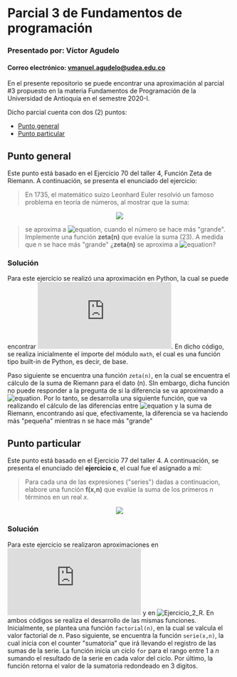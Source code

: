 # Parcial 3 de Fundamentos de programación

### Presentado por: Víctor Agudelo
#### Correo electrónico: vmanuel.agudelo@udea.edu.co

En el presente repositorio se puede encontrar una aproximación al parcial #3 propuesto en la materia Fundamentos de Programación de la Universidad de Antioquia en el semestre 
2020-I.

Dicho parcial cuenta con dos (2) puntos:

- [Punto general](#punto1)
- [Punto particular](#punto2)

## Punto general <a name="punto1"></a>

Este punto está basado en el Ejercicio 70 del taller 4, Función Zeta de Riemann. A continuación, se presenta el enunciado del ejercicio:

> En 1735, el matemático suizo Leonhard Euler resolvió un famoso problema en teoría de números, al mostrar que la suma:
>
<div align="center">
  <img src="https://latex.codecogs.com/svg.image?\sum_{k=1}^{n}\frac{1}{k^{2}}=1&plus;\frac{1}{2^{2}}&plus;\frac{1}{3^{2}}&plus;...&plus;\frac{1}{n^{2}}">
</div>

> se aproxima a ![equation][1], cuando el número se hace más "grande". Implemente una función **zeta(n)** que evalúe la suma (23). A medida que n se hace más "grande" 
¿**zeta(n)** se aproxima a ![equation][1]?

### Solución

Para este ejercicio se realizó una aproximación en Python, la cual se puede encontrar ![Ejercicio_1][2]. En dicho código, se realiza inicialmente el importe del módulo ```math```, 
el cual es una función tipo built-in de Python, es decir, de base.

Paso siguiente se encuentra una función ```zeta(n)```, en la cual se encuentra el cálculo de la suma de Riemann para el dato (n). SIn embargo, dicha función no puede responder
a la pregunta de si la diferencia se va aproximando a ![equation][1]. Por lo tanto, se desarrolla una siguiente función, que va realizando el cálculo de las diferencias entre
![equation][1] y la suma de Riemann, encontrando así que, efectivamente, la diferencia se va haciendo más "pequeña" mientras n se hace más "grande"


## Punto particular <a name="punto2"></a>

Este punto está basado en el Ejercicio 77 del taller 4. A continuación, se presenta el enunciado del **ejercicio c**, el cual fue el asignado a mí:

> Para cada una de las expresiones ("series") dadas a continuacion, elabore una función **f(x,n)** que evalúe la suma de los primeros *n* términos en un real *x*.

<div align="center">
  <img src="https://latex.codecogs.com/svg.image?\frac{x}{2!}&space;&plus;&space;\frac{2x^{2}}{4!}&space;&plus;&space;\frac{3x^{3}}{6!}&space;&plus;&space;\frac{4x^{4}}{8!}&space;&plus;&space;..." />
</div>

### Solución

Para este ejercicio se realizaron aproximaciones en ![Ejercicio_2_Python][3] y en ![Ejercicio_2_R][4]. En ambos códigos se realiza el desarrollo de las mismas funciones. Inicialmente, se plantea una
función ```factorial(n)```, en la cual se valcula el valor factorial de *n*. Paso siguiente, se encuentra la función ```serie(x,n)```, la cual inicia con el counter "sumatoria"
que irá llevando el registro de las sumas de la serie. La función inicia un ciclo ```for``` para el rango entre 1 a *n* sumando el resultado de la serie en cada valor del ciclo.
Por último, la función retorna el valor de la sumatoria redondeado en 3 digitos.



[1]: https://latex.codecogs.com/svg.image?\pi^{2}/6
[2]: https://github.com/aldebaran561/parcial_3_FP/blob/master/Ejercicio_1-Python.py
[3]: https://github.com/aldebaran561/parcial_3_FP/blob/master/Ejercicio_2-Python.py
[4]: https://github.com/aldebaran561/parcial_3_FP/blob/master/Ejercicio_2-R.R
